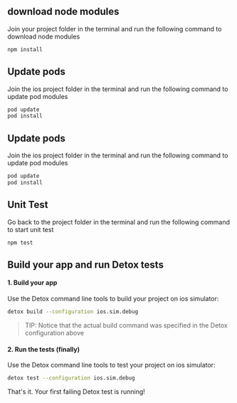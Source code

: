 ## download node modules
Join your project folder in the terminal and run the following command to download node modules

```sh
npm install
```

## Update pods
Join the ios project folder in the terminal and run the following command to update pod modules

```sh
pod update
pod install
```

## Update pods
Join the ios project folder in the terminal and run the following command to update pod modules

```sh
pod update
pod install
```

## Unit Test
Go back to the project folder in the terminal and run the following command to start unit test

```sh
npm test
```

## Build your app and run Detox tests

#### 1. Build your app

Use the Detox command line tools to build your project on ios simulator:

```sh
detox build --configuration ios.sim.debug
```

> TIP: Notice that the actual build command was specified in the Detox configuration above

#### 2. Run the tests (finally)

Use the Detox command line tools to test your project on ios simulator:

```sh
detox test --configuration ios.sim.debug
```

That's it. Your first failing Detox test is running!
